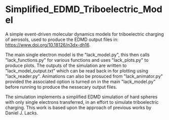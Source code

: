 
# Simplified_EDMD_Triboelectric_Model

A simple event-driven molecular dynamics models for triboelectric charging of aerosols, used to produce the EDMD output files in: https://www.doi.org/10.18126/n3dx-dh16.

The main single electron model is the "lack_model.py", this then calls "lack_functions.py" for various functions and uses "lack_plots.py" to produce plots. The outputs of the simulation are written to "lack_model_output.txt" which can be read back in for plotting using "lack_reader.py". Animations can also be prosuced from "lack_animator.py" provided the associated option is turned on in the main "lack_model.py" before running to produce the nessecary output files.

The simulation implements a simplified EDMD simulation of hard spheres with only single electrons transferred, in an effort to simulate triboelectric charging. This work is based upon the approach of previous works by Daniel J. Lacks.
